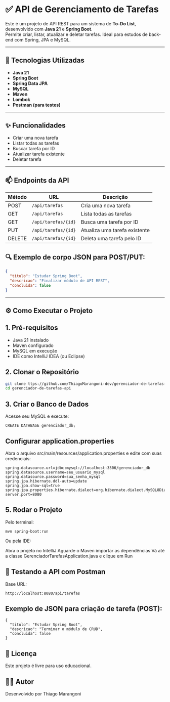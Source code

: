 # ✅ API de Gerenciamento de Tarefas

Este é um projeto de API REST para um sistema de **To-Do List**, desenvolvido com **Java 21** e **Spring Boot**.  
Permite criar, listar, atualizar e deletar tarefas. Ideal para estudos de back-end com Spring, JPA e MySQL.

---

## 🚀 Tecnologias Utilizadas

- **Java 21**
- **Spring Boot**
- **Spring Data JPA**
- **MySQL**
- **Maven**
- **Lombok**
- **Postman (para testes)**

---

## ✨ Funcionalidades

- Criar uma nova tarefa
- Listar todas as tarefas
- Buscar tarefa por ID
- Atualizar tarefa existente
- Deletar tarefa

---
## 📫 Endpoints da API

| Método | URL                  | Descrição                          |
|--------|----------------------|------------------------------------|
| POST   | `/api/tarefas`       | Cria uma nova tarefa               |
| GET    | `/api/tarefas`       | Lista todas as tarefas             |
| GET    | `/api/tarefas/{id}`  | Busca uma tarefa por ID            |
| PUT    | `/api/tarefas/{id}`  | Atualiza uma tarefa existente      |
| DELETE | `/api/tarefas/{id}`  | Deleta uma tarefa pelo ID          |

## 🔍 Exemplo de corpo JSON para POST/PUT:

```json
{
  "titulo": "Estudar Spring Boot",
  "descricao": "Finalizar módulo de API REST",
  "concluida": false
}
```
---

## ⚙️ Como Executar o Projeto

## 1. Pré-requisitos

- Java 21 instalado
- Maven configurado
- MySQL em execução
- IDE como IntelliJ IDEA (ou Eclipse)

## 2. Clonar o Repositório

```bash
git clone ttps://github.com/ThiagoMarangoni-dev/gerenciador-de-tarefas-api.git
cd gerenciador-de-tarefas-api
```
## 3. Criar o Banco de Dados
Acesse seu MySQL e execute:

```
CREATE DATABASE gerenciador_db;
```

## Configurar application.properties
Abra o arquivo src/main/resources/application.properties e edite com suas credenciais:

```
spring.datasource.url=jdbc:mysql://localhost:3306/gerenciador_db
spring.datasource.username=seu_usuario_mysql
spring.datasource.password=sua_senha_mysql
spring.jpa.hibernate.ddl-auto=update
spring.jpa.show-sql=true
spring.jpa.properties.hibernate.dialect=org.hibernate.dialect.MySQL8Dialect
server.port=8080
```

## 5. Rodar o Projeto
Pelo terminal:

```
mvn spring-boot:run
```
Ou pela IDE:

Abra o projeto no IntelliJ
Aguarde o Maven importar as dependências
Vá até a classe GerenciadorTarefasApplication.java e clique em Run

## 🔎 Testando a API com Postman
Base URL:
```
http://localhost:8080/api/tarefas
```
## Exemplo de JSON para criação de tarefa (POST):
```
{
  "titulo": "Estudar Spring Boot",
  "descricao": "Terminar o módulo de CRUD",
  "concluida": false
}
```
## 📘 Licença
Este projeto é livre para uso educacional.

## 👨‍💻 Autor
Desenvolvido por Thiago Marangoni

